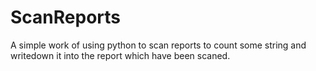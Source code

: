 # ScanReports
A simple work of using python to scan reports to count some string and writedown it into the report which have been scaned.
